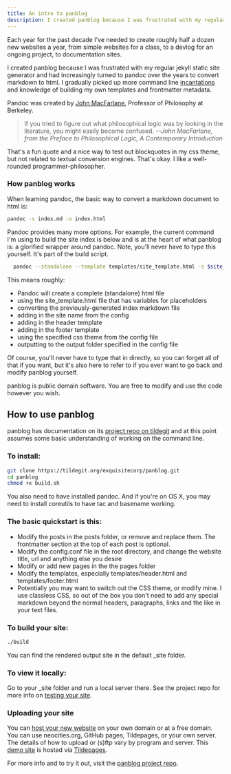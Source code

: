 ```yaml
---
title: An intro to panblog
description: I created panblog because I was frustrated with my regular jekyll static site generator and had increasingly turned to pandoc over the years to convert markdown to html.
---
```


Each year for the past decade I've needed to create roughly half a dozen new websites a year, from simple websites for a class, to a devlog for an ongoing project, to documentation sites.

I created panblog because I was frustrated with my regular jekyll static site generator and had increasingly turned to pandoc over the years to convert markdown to html. I gradually picked up more command line [incantations](https://pandoc.org/MANUAL) and knowledge of building my own templates and frontmatter metadata. 

Pandoc was created by [John MacFarlane](https://philosophy.berkeley.edu/people/detail/1), Professor of Philosophy at Berkeley.

> If you tried to figure out what philosophical logic was by looking in the literature, you might easily become confused. *--John MacFarlane, from the Preface to Philosophical Logic, A Contemporary Introduction*

That's a fun quote and a nice way to test out blockquotes in my css theme, but not related to textual conversion engines. That's okay. I like a well-rounded programmer-philosopher.

### How panblog works

When learning pandoc, the basic way to convert a markdown document to html is:

```sh
pandoc -s index.md -o index.html
```

Pandoc provides many more options. For example, the current command I'm using to build the site index is below and is at the heart of what panblog is: a glorified wrapper around pandoc. Note, you'll never have to type this yourself. It's part of the build script.

```sh
  pandoc --standalone --template templates/site_template.html -s $site_folder/index.md --metadata title="$site_name" -B templates/header.html -A templates/footer.html --metadata theme="css/$site_theme" -o $site_folder/index.html
```

This means roughly:

* Pandoc will create a complete (standalone) html file
* using the site_template.html file that has variables for placeholders
* converting the previously-generated index markdown file
* adding in the site name from the config
* adding in the header template
* adding in the footer template
* using the specified css theme from the config file
* outputting to the output folder specified in the config file

Of course, you'll never have to type that in directly, so you can forget all of that if you want, but it's also here to refer to if you ever want to go back and modify panblog yourself.

panblog is public domain software. You are free to modify and use the code however you wish.

## How to use panblog

panblog has documentation on its [project repo on tildegit](https://tildegit.org/exquisitecorp/panblog) and at this point assumes some basic understanding of working on the command line.

### To install:

```sh
git clone https://tildegit.org/exquisitecorp/panblog.git
cd panblog
chmod +x build.sh
```

You also need to have installed pandoc. And if you're on OS X, you may need to install coreutils to have tac and basename working.

### The basic quickstart is this:

* Modify the posts in the posts folder, or remove and replace them. The frontmatter section at the top of each post is optional.
* Modify the config.conf file in the root directory, and change the website title, url and anything else you desire
* Modify or add new pages in the the pages folder
* Modify the templates, especially templates/header.html and templates/footer.html
* Potentially you may want to switch out the CSS theme, or modify mine. I use classless CSS, so out of the box you don't need to add any special markdown beyond the normal headers, paragraphs, links and the like in your text files.

### To build your site:

```sh
./build
```

You can find the rendered output site in the default _site folder. 

### To view it locally:

Go to your _site folder and run a local server there. See the project repo for more info on [testing your site](https://tildegit.org/exquisitecorp/panblog#testing-your-site).

### Uploading your site

You can [host your new website](https://tildegit.org/exquisitecorp/panblog#getting-your-site-online) on your own domain or at a free domain. You can use neocities.org, GitHub pages, Tildepages, or your own server. The details of how to upload or (s)ftp vary by program and server. This [demo site](https://exquisitecorp.tildepages.org/panblog-demo/) is hosted via [Tildepages](https://tildepages.org/).

For more info and to try it out, visit the [panblog project repo](https://tildegit.org/exquisitecorp/panblog).
